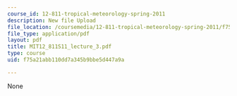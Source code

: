 ```yaml
---
course_id: 12-811-tropical-meteorology-spring-2011
description: New file Upload
file_location: /coursemedia/12-811-tropical-meteorology-spring-2011/f75a21abb110dd7a345b9bbe5d447a9a_MIT12_811S11_lecture_3.pdf
file_type: application/pdf
layout: pdf
title: MIT12_811S11_lecture_3.pdf
type: course
uid: f75a21abb110dd7a345b9bbe5d447a9a

---
```

None